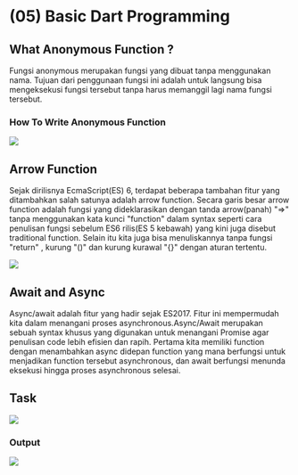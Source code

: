 # (05) Basic Dart Programming

## What Anonymous Function ?
Fungsi anonymous merupakan fungsi yang dibuat tanpa menggunakan nama. Tujuan dari penggunaan fungsi ini adalah untuk langsung bisa mengeksekusi fungsi tersebut tanpa harus memanggil lagi nama fungsi tersebut.

### How To Write Anonymous Function
<a><img src="https://i.imgur.com/XsWAFCr.png" /></a>

## Arrow Function
Sejak dirilisnya EcmaScript(ES) 6, terdapat beberapa tambahan fitur yang ditambahkan salah satunya adalah arrow function. Secara garis besar arrow function adalah fungsi yang dideklarasikan dengan tanda arrow(panah) "=>" tanpa menggunakan kata kunci "function" dalam syntax seperti cara penulisan fungsi sebelum ES6 rilis(ES 5 kebawah) yang kini juga disebut traditional function. Selain itu kita juga bisa menuliskannya tanpa fungsi "return" , kurung "()" dan kurung kurawal "{}" dengan aturan tertentu. 

<a><img src="https://i.imgur.com/2hEx4V7.png" /></a>

## Await and Async

Async/await adalah fitur yang hadir sejak ES2017. Fitur ini mempermudah kita dalam menangani proses asynchronous.Async/Await merupakan sebuah syntax khusus yang digunakan untuk menangani Promise agar penulisan code lebih efisien dan rapih. Pertama kita memiliki function dengan menambahkan async didepan function yang mana berfungsi untuk menjadikan function tersebut asynchronous, dan await berfungsi menunda eksekusi hingga proses asynchronous selesai.

## Task

<a><img src="https://i.imgur.com/cxxCC94.png" /></a>

### Output

<a><img src="https://i.imgur.com/OFhB5ct.png" /></a>
